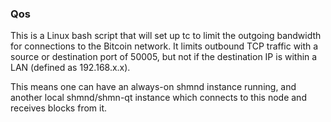 ### Qos ###

This is a Linux bash script that will set up tc to limit the outgoing bandwidth for connections to the Bitcoin network. It limits outbound TCP traffic with a source or destination port of 50005, but not if the destination IP is within a LAN (defined as 192.168.x.x).

This means one can have an always-on shmnd instance running, and another local shmnd/shmn-qt instance which connects to this node and receives blocks from it.
